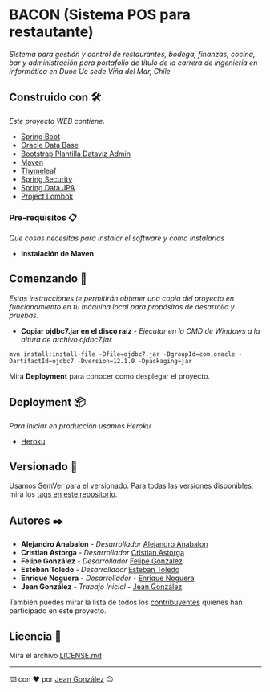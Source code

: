# BACON (Sistema POS para restautante)

_Sistema para gestión y control de restaurantes, bodega, finanzas, cocina, bar y administración  para portafolio de título de la carrera de ingeniería en informática en Duoc Uc sede Viña del Mar, Chile_

## Construido con 🛠️

_Este proyecto WEB contiene._

* [Spring Boot](https://spring.io/) 
* [Oracle Data Base](https://mvnrepository.com/artifact/com.oracle/ojdbc7/12.1.0.2) 
* [Bootstrap Plantilla Dataviz Admin](http://www.urbanui.com/datavizui/template/index.html) 
* [Maven](https://maven.apache.org/) 
* [Thymeleaf](https:/https://www.thymeleaf.org/) 
* [Spring Security](https://spring.io/projects/spring-security) 
* [Spring Data JPA](https://docs.spring.io/spring-data/jpa/docs/current/reference/html/)
* [Project Lombok](https://mvnrepository.com/artifact/org.projectlombok/lombok)

### Pre-requisitos 📋

_Que cosas necesitas para instalar el software y como instalarlas_

* **Instalación de Maven** 

## Comenzando 🚀

_Estas instrucciones te permitirán obtener una copia del proyecto en funcionamiento en tu máquina local para propósitos de desarrollo y pruebas._

* **Copiar ojdbc7.jar en el disco raíz** - *_Ejecutar en la CMD de Windows a la altura de archivo ojdbc7.jar_*

```
mvn install:install-file -Dfile=ojdbc7.jar -DgroupId=com.oracle -DartifactId=ojdbc7 -Dversion=12.1.0 -Dpackaging=jar
```

Mira **Deployment** para conocer como desplegar el proyecto.


## Deployment 📦

_Para iniciar en producción usamos Heroku_

* [Heroku](https://www.heroku.com/)

## Versionado 📌

Usamos [SemVer](http://semver.org/) para el versionado. Para todas las versiones disponibles, mira los [tags en este repositorio](https://github.com/jeanValverde/Bacon/tags).

## Autores ✒️

* **Alejandro Anabalon** - *Desarrollador* [Alejandro Anabalon](https://github.com/Janoast)
* **Cristian Astorga** - *Desarrollador* [Cristian Astorga](https://github.com/cristian66xd)
* **Felipe González** - *Desarrollador* [Felipe González](https://github.com/felipeigv)
* **Esteban Toledo** - *Desarrollador* [Esteban Toledo](https://github.com/estebanToledo)
* **Enrique Noguera** - *Desarrollador* - [Enrique Noguera](#)
* **Jean González** - *Trabajo Inicial* - [Jean González](https://github.com/jeanValverde)

También puedes mirar la lista de todos los [contribuyentes](https://github.com/jeanValverde/Bacon/contributors) quíenes han participado en este proyecto. 

## Licencia 📄

Mira el archivo [LICENSE.md](LICENSE.md)

---
⌨️ con ❤️ por [Jean González](https://github.com/jeanValverde) 😊
